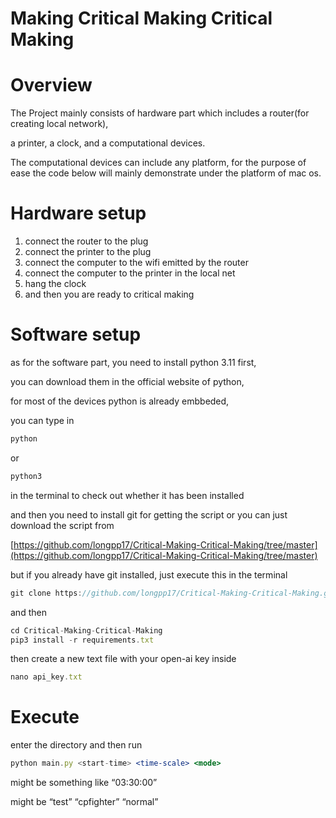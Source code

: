 # Making Critical Making Critical Making

# Overview

The Project mainly consists of hardware part which includes a router(for creating local network),

a printer, a clock, and a computational devices.

The computational devices can include any platform, for the purpose of ease the code below will mainly demonstrate under the platform of mac os.

# Hardware setup

1. connect the router to the plug
2. connect the printer to the plug
3. connect the computer to the wifi emitted by the router
4. connect the computer to the printer in the local net
5. hang the clock
6. and then you are ready to critical making

# Software setup

as for the software part, you need to install python 3.11 first,

you can download them in the official website of python,

for most of the devices python is already embbeded,

you can type in 

```jsx
python
```

or

```jsx
python3 
```

in the terminal to check out whether it has been installed

and then you need to install git for getting the script or you can just download the script from

[https://github.com/longpp17/Critical-Making-Critical-Making/tree/master](https://github.com/longpp17/Critical-Making-Critical-Making/tree/master)

but if you already have git installed, just execute this in the terminal

```jsx
git clone https://github.com/longpp17/Critical-Making-Critical-Making.git
```

and then 

```jsx
cd Critical-Making-Critical-Making
pip3 install -r requirements.txt
```

then create a new text file with your open-ai key inside

```jsx
nano api_key.txt
```

# Execute

enter the directory and then run

```jsx
python main.py <start-time> <time-scale> <mode>
```

<start-time> might be something like “03:30:00”

<mode> might be “test” “cpfighter” “normal”
